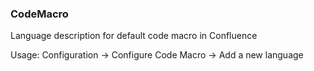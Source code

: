 ### CodeMacro

Language description for default code macro in Confluence

Usage: Configuration -> Configure Code Macro -> Add a new language
